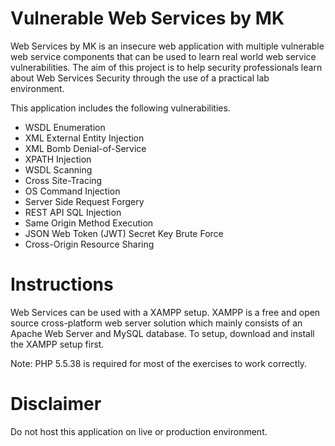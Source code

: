 # Vulnerable Web Services by MK


Web Services by MK is an insecure web application with multiple vulnerable web service components that can be used to learn real world web service vulnerabilities. The aim of this project is to help security professionals learn about Web Services Security through the use of a practical lab environment.



This application includes the following vulnerabilities.

+ WSDL Enumeration
+ XML External Entity Injection
+ XML Bomb Denial-of-Service
+ XPATH Injection
+ WSDL Scanning
+ Cross Site-Tracing
+ OS Command Injection
+ Server Side Request Forgery
+ REST API SQL Injection
+ Same Origin Method Execution
+ JSON Web Token (JWT) Secret Key Brute Force
+ Cross-Origin Resource Sharing




# Instructions
Web Services can be used with a XAMPP setup. XAMPP is a free and open source cross-platform web server solution which mainly consists of an Apache Web Server and MySQL database. To setup, download and install the XAMPP setup first. 

Note: PHP 5.5.38 is required for most of the exercises to work correctly.

# Disclaimer
Do not host this application on live or production environment.


